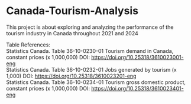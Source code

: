 # Canada-Tourism-Analysis

This project is about exploring and analyzing the performance of the tourism industry in Canada throughout 2021 and 2024

Table References:  
Statistics Canada. Table 36-10-0230-01  Tourism demand in Canada, constant prices (x 1,000,000) DOI: https://doi.org/10.25318/3610023001-eng  
Statistics Canada. Table 36-10-0232-01  Jobs generated by tourism (x 1,000) DOI: https://doi.org/10.25318/3610023201-eng  
Statistics Canada. Table 36-10-0234-01  Tourism gross domestic product, constant prices (x 1,000,000) DOI: https://doi.org/10.25318/3610023401-eng  
